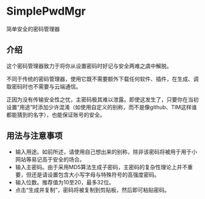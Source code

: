 # SimplePwdMgr
简单安全的密码管理器

## 介绍

这个密码管理器致力于将你从设置密码时好记与安全两难之虞中解脱。

不同于传统的密码管理器，使用它既不需要额外下载任何软件、插件，在生成、调取密码时也不需要与云端通信。

正因为没有传输安全性之忧，主密码极其难以泄露。即使这发生了，只要你在当初设置“用途”时添加少许混淆（如使用自定义的别称，而不是像github、TIM这样谁都能猜到的名字），也能保证账号的安全。

## 用法与注意事项

* 输入用途。如前所述，请使用自己想出来的别称，除非该密码将被用于用于小网站等易记高于安全的场合。
* 输入主密码。由于采用MD5算法生成子密码，主密码的复杂性理论上并不重要，但还是请设置包含大小写字母与特殊符号的高强度密码。
* 输入位数。推荐值为10至20，最多32位。
* 点击“生成并复制”，密码将被复制到剪贴板，然后即可粘贴密码。
